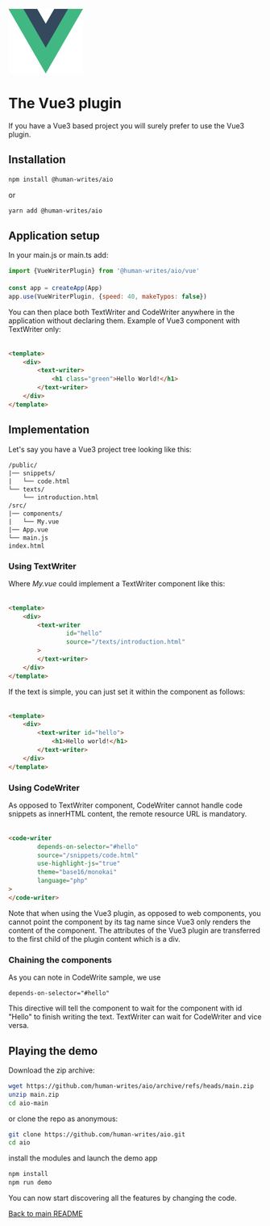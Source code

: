 ![Vue3 plugin](../assets/vue-logo_128px.png)

# The Vue3 plugin

If you have a Vue3 based project you will surely prefer to use the Vue3 plugin.

## Installation

```bash
npm install @human-writes/aio
```

or

```bash
yarn add @human-writes/aio
```

## Application setup

In your main.js or main.ts add:

```javascript
import {VueWriterPlugin} from '@human-writes/aio/vue'

const app = createApp(App)
app.use(VueWriterPlugin, {speed: 40, makeTypos: false})
```

You can then place both TextWriter and CodeWriter anywhere in the application without declaring them.
Example of Vue3 component with TextWriter only:

```html

<template>
    <div>
        <text-writer>
            <h1 class="green">Hello World!</h1>
        </text-writer>
    </div>
</template>
```

## Implementation

Let's say you have a Vue3 project tree looking like this:

```text
/public/
|── snippets/
|   └── code.html
└── texts/
    └── introduction.html
/src/
|── components/
|   └── My.vue    
|── App.vue
└── main.js
index.html
```

### Using TextWriter

Where _My.vue_ could implement a TextWriter component like this:

```html

<template>
    <div>
        <text-writer
                id="hello"
                source="/texts/introduction.html"
        >
        </text-writer>
    </div>
</template>
```

If the text is simple, you can just set it within the component as follows:

```html

<template>
    <div>
        <text-writer id="hello">
            <h1>Hello world!</h1>
        </text-writer>
    </div>
</template>
```

### Using CodeWriter

As opposed to TextWriter component, CodeWriter cannot handle code snippets as innerHTML content, the remote resource URL
is mandatory.

```html

<code-writer
        depends-on-selector="#hello"
        source="/snippets/code.html"
        use-highlight-js="true"
        theme="base16/monokai"
        language="php"
>
</code-writer>
```

Note that when using the Vue3 plugin, as opposed to web components, you cannot point the component by its tag name since
Vue3 only renders the content
of the component. The attributes of the Vue3 plugin are transferred to the first child of the plugin content which is a
div.

### Chaining the components

As you can note in CodeWrite sample, we use

    depends-on-selector="#hello"

This directive will tell the component to wait for the component with id "Hello" to finish writing the text. TextWriter
can wait for CodeWriter and vice versa.

## Playing the demo

Download the zip archive:

```sh
wget https://github.com/human-writes/aio/archive/refs/heads/main.zip
unzip main.zip
cd aio-main
```

or clone the repo as anonymous:

```sh
git clone https://github.com/human-writes/aio.git
cd aio
```

install the modules and launch the demo app

```sh
npm install
npm run demo
```

You can now start discovering all the features by changing the code.

[Back to main README](../README.md)
